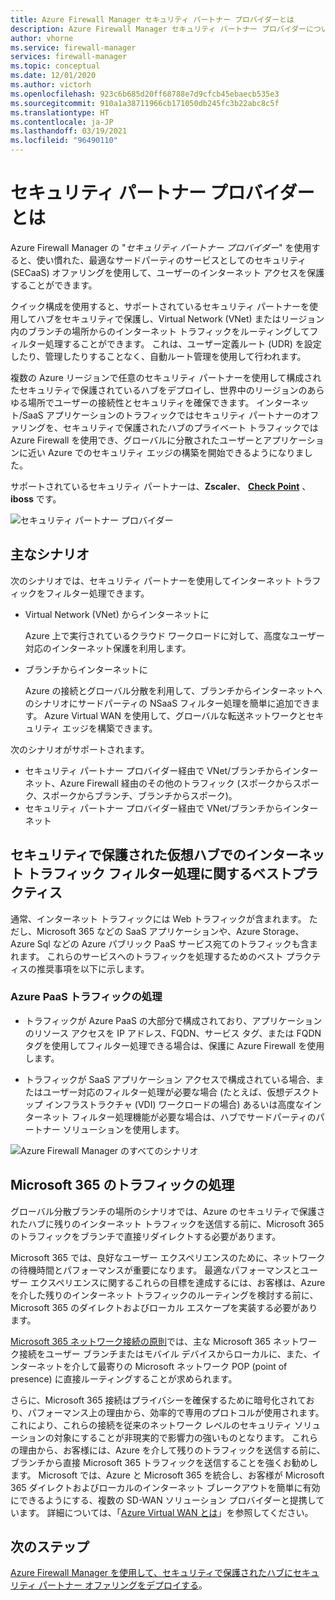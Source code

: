 ```yaml
---
title: Azure Firewall Manager セキュリティ パートナー プロバイダーとは
description: Azure Firewall Manager セキュリティ パートナー プロバイダーについての説明
author: vhorne
ms.service: firewall-manager
services: firewall-manager
ms.topic: conceptual
ms.date: 12/01/2020
ms.author: victorh
ms.openlocfilehash: 923c6b685d20ff68788e7d9cfcb45ebaecb535e3
ms.sourcegitcommit: 910a1a38711966cb171050db245fc3b22abc8c5f
ms.translationtype: HT
ms.contentlocale: ja-JP
ms.lasthandoff: 03/19/2021
ms.locfileid: "96490110"
---
```

# <a name="what-are-security-partner-providers"></a>セキュリティ パートナー プロバイダーとは

Azure Firewall Manager の "*セキュリティ パートナー プロバイダー*" を使用すると、使い慣れた、最適なサードパーティのサービスとしてのセキュリティ (SECaaS) オファリングを使用して、ユーザーのインターネット アクセスを保護することができます。

クイック構成を使用すると、サポートされているセキュリティ パートナーを使用してハブをセキュリティで保護し、Virtual Network (VNet) またはリージョン内のブランチの場所からのインターネット トラフィックをルーティングしてフィルター処理することができます。 これは、ユーザー定義ルート (UDR) を設定したり、管理したりすることなく、自動ルート管理を使用して行われます。

複数の Azure リージョンで任意のセキュリティ パートナーを使用して構成されたセキュリティで保護されているハブをデプロイし、世界中のリージョンのあらゆる場所でユーザーの接続性とセキュリティを確保できます。 インターネット/SaaS アプリケーションのトラフィックではセキュリティ パートナーのオファリングを、セキュリティで保護されたハブのプライベート トラフィックでは Azure Firewall を使用でき、グローバルに分散されたユーザーとアプリケーションに近い Azure でのセキュリティ エッジの構築を開始できるようになりました。

サポートされているセキュリティ パートナーは、**Zscaler**、 **[Check Point](check-point-overview.md)** 、**iboss** です。

![セキュリティ パートナー プロバイダー](media/trusted-security-partners/trusted-security-partners.png)

## <a name="key-scenarios"></a>主なシナリオ

次のシナリオでは、セキュリティ パートナーを使用してインターネット トラフィックをフィルター処理できます。

- Virtual Network (VNet) からインターネットに

   Azure 上で実行されているクラウド ワークロードに対して、高度なユーザー対応のインターネット保護を利用します。

- ブランチからインターネットに

   Azure の接続とグローバル分散を利用して、ブランチからインターネットへのシナリオにサードパーティの NSaaS フィルター処理を簡単に追加できます。 Azure Virtual WAN を使用して、グローバルな転送ネットワークとセキュリティ エッジを構築できます。

次のシナリオがサポートされます。
- セキュリティ パートナー プロバイダー経由で VNet/ブランチからインターネット、Azure Firewall 経由のその他のトラフィック (スポークからスポーク、スポークからブランチ、ブランチからスポーク)。
- セキュリティ パートナー プロバイダー経由で VNet/ブランチからインターネット

## <a name="best-practices-for-internet-traffic-filtering-in-secured-virtual-hubs"></a>セキュリティで保護された仮想ハブでのインターネット トラフィック フィルター処理に関するベストプラクティス

通常、インターネット トラフィックには Web トラフィックが含まれます。 ただし、Microsoft 365 などの SaaS アプリケーションや、Azure Storage、Azure Sql などの Azure パブリック PaaS サービス宛てのトラフィックも含まれます。 これらのサービスへのトラフィックを処理するためのベスト プラクティスの推奨事項を以下に示します。

### <a name="handling-azure-paas-traffic"></a>Azure PaaS トラフィックの処理
 
- トラフィックが Azure PaaS の大部分で構成されており、アプリケーションのリソース アクセスを IP アドレス、FQDN、サービス タグ、または FQDN タグを使用してフィルター処理できる場合は、保護に Azure Firewall を使用します。

- トラフィックが SaaS アプリケーション アクセスで構成されている場合、またはユーザー対応のフィルター処理が必要な場合 (たとえば、仮想デスクトップ インフラストラクチャ (VDI) ワークロードの場合) あるいは高度なインターネット フィルター処理機能が必要な場合は、ハブでサードパーティのパートナー ソリューションを使用します。

![Azure Firewall Manager のすべてのシナリオ](media/trusted-security-partners/all-scenarios.png)

## <a name="handling-microsoft-365-traffic"></a>Microsoft 365 のトラフィックの処理

グローバル分散ブランチの場所のシナリオでは、Azure のセキュリティで保護されたハブに残りのインターネット トラフィックを送信する前に、Microsoft 365 のトラフィックをブランチで直接リダイレクトする必要があります。

Microsoft 365 では、良好なユーザー エクスペリエンスのために、ネットワークの待機時間とパフォーマンスが重要になります。 最適なパフォーマンスとユーザー エクスペリエンスに関するこれらの目標を達成するには、お客様は、Azure を介した残りのインターネット トラフィックのルーティングを検討する前に、Microsoft 365 のダイレクトおよびローカル エスケープを実装する必要があります。

[Microsoft 365 ネットワーク接続の原則](/microsoft-365/enterprise/microsoft-365-network-connectivity-principles)では、主な Microsoft 365 ネットワーク接続をユーザー ブランチまたはモバイル デバイスからローカルに、また、インターネットを介して最寄りの Microsoft ネットワーク POP (point of presence) に直接ルーティングすることが求められます。

さらに、Microsoft 365 接続はプライバシーを確保するために暗号化されており、パフォーマンス上の理由から、効率的で専用のプロトコルが使用されます。 これにより、これらの接続を従来のネットワーク レベルのセキュリティ ソリューションの対象にすることが非現実的で影響力の強いものとなります。 これらの理由から、お客様には、Azure を介して残りのトラフィックを送信する前に、ブランチから直接 Microsoft 365 トラフィックを送信することを強くお勧めします。 Microsoft では、Azure と Microsoft 365 を統合し、お客様が Microsoft 365 ダイレクトおよびローカルのインターネット ブレークアウトを簡単に有効にできるようにする、複数の SD-WAN ソリューション プロバイダーと提携しています。 詳細については、「[Azure Virtual WAN とは](../virtual-wan/virtual-wan-about.md)」を参照してください。

## <a name="next-steps"></a>次のステップ

[Azure Firewall Manager を使用して、セキュリティで保護されたハブにセキュリティ パートナー オファリングをデプロイする](deploy-trusted-security-partner.md)。
